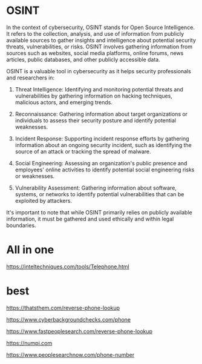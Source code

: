 # OSINT
In the context of cybersecurity, OSINT stands for Open Source Intelligence. It refers to the collection, analysis, and use of information from publicly available sources to gather insights and intelligence about potential security threats, vulnerabilities, or risks. OSINT involves gathering information from sources such as websites, social media platforms, online forums, news articles, public databases, and other publicly accessible data.

OSINT is a valuable tool in cybersecurity as it helps security professionals and researchers in:

1. Threat Intelligence: Identifying and monitoring potential threats and vulnerabilities by gathering information on hacking techniques, malicious actors, and emerging trends.

2. Reconnaissance: Gathering information about target organizations or individuals to assess their security posture and identify potential weaknesses.

3. Incident Response: Supporting incident response efforts by gathering information about an ongoing security incident, such as identifying the source of an attack or tracking the spread of malware.

4. Social Engineering: Assessing an organization's public presence and employees' online activities to identify potential social engineering risks or weaknesses.

5. Vulnerability Assessment: Gathering information about software, systems, or networks to identify potential vulnerabilities that can be exploited by attackers.

It's important to note that while OSINT primarily relies on publicly available information, it must be gathered and used ethically and within legal boundaries.
# All in one
https://inteltechniques.com/tools/Telephone.html
# best
https://thatsthem.com/reverse-phone-lookup

https://www.cyberbackgroundchecks.com/phone

https://www.fastpeoplesearch.com/reverse-phone-lookup

https://numpi.com

https://www.peoplesearchnow.com/phone-number


